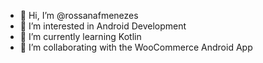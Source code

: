 - 👋 Hi, I’m @rossanafmenezes
- 👀 I’m interested in Android Development
- 🌱 I’m currently learning Kotlin
- 💞️ I’m collaborating with the WooCommerce Android App


<!---
rossanafmenezes/rossanafmenezes is a ✨ special ✨ repository because its `README.md` (this file) appears on your GitHub profile.
You can click the Preview link to take a look at your changes.
--->
